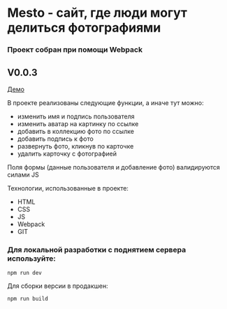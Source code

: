 # Mesto - сайт, где люди могут делиться фотографиями

### Проект собран при помощи Webpack

## V0.0.3

[Демо](https://mlenizyaka.github.io/Mesto_Webpack/)

В проекте реализованы следующие функции, а иначе тут можно:
- изменить имя и подпись пользователя
- изменить аватар на картинку по ссылке
- добавить в коллекцию фото по ссылке
- добавить подпись к фото
- развернуть фото, кликнув по карточке
- удалить карточку с фотографией

Поля формы (данные пользователя и добавление фото) валидируются силами JS



Технологии, использованные в проекте:
* HTML
* CSS
* JS
* Webpack
* GIT


### Для локальной разработки с поднятием сервера используйте:

```
npm run dev
```

Для сборки версии в продакшен:

```
npm run build
```
